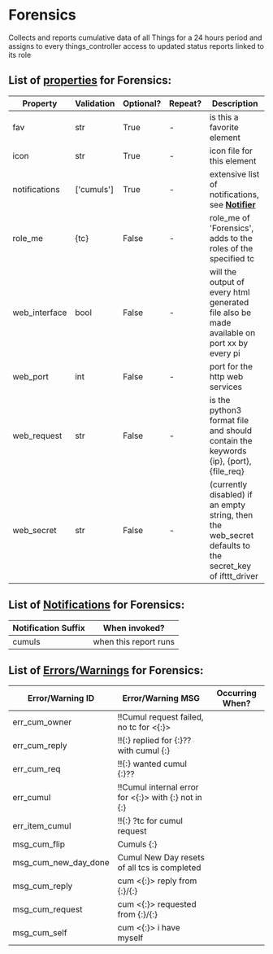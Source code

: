 <!--s_name-->
# Forensics

<!--e_name-->

<!--s_role-->
<!--e_role-->

<!--s_descr-->
Collects and reports cumulative data of all Things for a 24 hours period and assigns to every things_controller access to updated status reports linked to its role

<!--e_descr-->

<!--s_tbl-->
## List of [properties](Properties.md) for __Forensics__:

  | Property | Validation | Optional? | Repeat? | Description |
  | --- | --- | --- | --- | --- |
  | fav | str | True | - | is this a favorite element | 
  | icon | str | True | - | icon file for this element | 
  | notifications | ['cumuls'] | True | - | extensive list of notifications, see [__Notifier__](Notifier.md) | 
  | role_me | {tc} | False | - | role_me of 'Forensics', adds <forensics> to the roles of the specified tc | 
  | web_interface | bool | False | - | will the output of every html generated file also be made available on port xx by every pi | 
  | web_port | int | False | - | port for the http web services | 
  | web_request | str | False | - | is the python3 format file and should contain the keywords {ip}, {port}, {file_req} | 
  | web_secret | str | False | - | (currently disabled) if an empty string, then the web_secret defaults to the secret_key of ifttt_driver | 

## List of [Notifications](Notifier.md) for  __Forensics__:

  | Notification Suffix | When invoked? |
  | --- | --- | 
  | cumuls | when this report runs | 

## List of [Errors/Warnings](Error_Warn.md) for  __Forensics__:

  | Error/Warning ID | Error/Warning MSG | Occurring When? |
  | --- | --- | --- | 
  | err_cum_owner | !!Cumul request failed, no tc for <{:}> |  
  | err_cum_reply | !!{:} replied for {:}?? with cumul {:} |  
  | err_cum_req | !!{:} wanted cumul {:}?? |  
  | err_cumul | !!Cumul internal error for <{:}> with {:} not in {:} |  
  | err_item_cumul | !!{:} ?tc for cumul request |  
  | msg_cum_flip | Cumuls {:} |  
  | msg_cum_new_day_done | Cumul New Day resets of all tcs is completed |  
  | msg_cum_reply | cum <{:}> reply from {:}/{:} |  
  | msg_cum_request | cum <{:}> requested from {:}/{:} |  
  | msg_cum_self | cum <{:}> i have myself |  
<!--e_tbl-->

